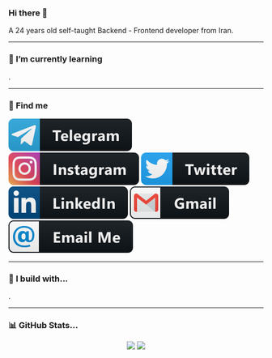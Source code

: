 ### Hi there 👋

A 24 years old self-taught Backend - Frontend developer from Iran. 

<!--<p align="center">
  <a href="http://blog.akhi.ir">
    <img src="https://raw.githubusercontent.com/MikeCodesDotNET/MikeCodesDotNET/a8abbf37441f3253f74ea255a47f289208d7568c/Resources/personalBlog.svg" alt="Personal" style="vertical-align:top; margin:4px">
  </a>  
</p>-->

---
### 🌱 I’m currently learning
.


---
### 📢 Find me
  [![telegram](https://raw.githubusercontent.com/MikeCodesDotNET/ColoredBadges/master/svg/social/telegram.svg)](https://www.t.me/arman_dev_ll)
  [![Instagram](https://raw.githubusercontent.com/MikeCodesDotNET/ColoredBadges/master/svg/social/instagram.svg)](https://www.instagram.com/armanboroujeni/)
  [![Twitter](https://raw.githubusercontent.com/MikeCodesDotNET/ColoredBadges/master/svg/social/twitter.svg)](https://twitter.com/armanboroujeni)
  [![LinkedIn](https://raw.githubusercontent.com/MikeCodesDotNET/ColoredBadges/master/svg/social/linkedin.svg)](https://www.linkedin.com/in/armanboroujeni)
  [![gmail](https://raw.githubusercontent.com/MikeCodesDotNET/ColoredBadges/master/svg/social/gmail.svg)](mailto:armanboroujeni@gmail.com)
  [![email_me](https://raw.githubusercontent.com/MikeCodesDotNET/ColoredBadges/master/svg/social/email_me.svg)](mailto:info@armanboroujeni.com)
  
---
### 🚧 I build with...
.

---
### 📊 GitHub Stats...
<div align="center"><!-- https://github.com/anuraghazra/github-readme-stats -->
  <img src="https://github-readme-stats.vercel.app/api?username=armanboroujeni&theme=dark&show_icons=true&count_private=true" width='49%'/>
  <img src="https://github-readme-stats.vercel.app/api/top-langs/?username=armanboroujeni&theme=dark&layout=compact&show_icons=true&count_private=true" width='41%'/>
</div>
 
<!--
**md-akhi/md-akhi** is a ✨ _special_ ✨ repository because its `README.md` (this file) appears on your GitHub profile.

Here are some ideas to get you started:

- 🔭 I’m currently working on ...
- 🌱 I’m currently learning ...
- 👯 I’m looking to collaborate on ...
- 🤔 I’m looking for help with ...
- 💬 Ask me about ...
- 📫 How to reach me: ...
- 😄 Pronouns: ...
- ⚡ Fun fact: ...
-->


